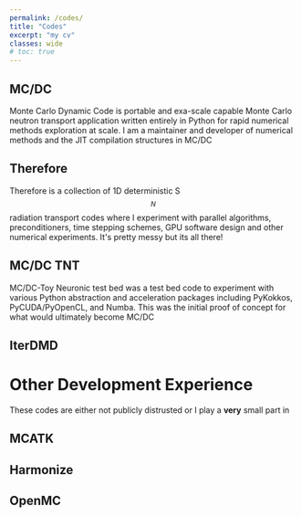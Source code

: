```yaml
---
permalink: /codes/
title: "Codes"
excerpt: "my cv"
classes: wide
# toc: true
---
```


## MC/DC [<i class='fab fa-fw fa-github'></i>](https://github.com/CEMeNT-PSAAP/MCDC) [<i class="fa fa-book"></i>](https://mcdc.readthedocs.io/en/latest/) [<i class="fab fa-fw fa-python"></i>](https://pypi.org/project/mcdc/)
Monte Carlo Dynamic Code is portable and exa-scale capable Monte Carlo neutron transport application written entirely in Python for rapid numerical methods exploration at scale. I am a maintainer and developer of numerical methods and the JIT compilation structures in MC/DC

## Therefore [<i class='fab fa-fw fa-github'></i>](https://github.com/CEMeNT-PSAAP/Therefore)
Therefore is a collection of 1D deterministic S$$_N$$ radiation transport codes where I experiment with parallel algorithms, preconditioners, time stepping schemes, GPU software design and other numerical experiments. It's pretty messy but its all there!

## MC/DC TNT [<i class='fab fa-fw fa-github'></i>](https://github.com/CEMeNT-PSAAP/MCDC-TNT)
MC/DC-Toy Neuronic test bed was a test bed code to experiment with various Python abstraction and acceleration packages including PyKokkos, PyCUDA/PyOpenCL, and Numba. This was the initial proof of concept for what would ultimately become MC/DC

## IterDMD [<i class='fab fa-fw fa-github'></i>](https://github.com/CEMeNT-PSAAP/MCDC-TNT)


# Other Development Experience

These codes are either not publicly distrusted or I play a **very** small part in 

## MCATK [<i class="fa fa-paperclip"></i>](https://www.lanl.gov/engage/organizations/xcp/xcp-3) [<i class="fa fa-book"></i>](https://doi.org/10.1016/j.anucene.2014.08.047)


## Harmonize [<i class='fab fa-fw fa-github'></i>](https://github.com/CEMeNT-PSAAP/harmonize)


## OpenMC [<i class='fab fa-fw fa-github'></i>](https://github.com/openmc-dev/openmc)